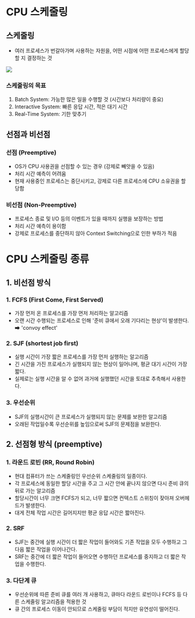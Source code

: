 # CPU 스케줄링

## 스케줄링

- 여러 프로세스가 번갈아가며 사용하는 자원을, 어떤 시점에 어떤 프로세스에게 할당할 지 결정하는 것

<img src='./img/scheduling_01.JPG'>

### 스케줄링의 목표

1. Batch System: 가능한 많은 일을 수행할 것 (시간보다 처리량이 중요)
2. Interactive System: 빠른 응답 시간, 적은 대기 시간
3. Real-Time System: 기한 맞추기

## 선점과 비선점

### 선점 (Preemptive)

- OS가 CPU 사용권을 선점할 수 있는 경우 (강제로 빼앗을 수 있음)
- 처리 시간 예측이 어려움
- 현재 사용중인 프로세스는 중단시키고, 강제로 다른 프로세스에 CPU 소유권을 할당함

### 비선점 (Non-Preemptive)

- 프로세스 종료 및 I/O 등의 이벤트가 있을 때까지 실행을 보장하는 방법
- 처리 시간 예측이 용이함
- 강제로 프로세스를 중단하지 않아 Context Switching으로 인한 부하가 적음

# CPU 스케줄링 종류

## 1. 비선점 방식

### 1. FCFS (First Come, First Served)

- 가장 먼저 온 프로세스를 가장 먼저 처리하는 알고리즘
- 오랜 시간 수행되는 프로세스로 인해 '준비 큐에서 오래 기다리는 현상'이 발생한다. ➡ 'convoy effect'

### 2. SJF (shortest job first)

- 실행 시간이 가장 짧은 프로세스를 가장 먼저 실행하는 알고리즘
- 긴 시간을 가진 프로세스가 실행되지 않는 현상이 일어나며, 평균 대기 시간이 가장 짧다.
- 실제로는 실행 시간을 알 수 없어 과거에 실행했던 시간을 토대로 추측해서 사용한다.

### 3. 우선순위

- SJF의 실행시간이 큰 프로세스가 실행되지 않는 문제를 보완한 알고리즘
- 오래된 작업일수록 우선순위를 높임으로써 SJF의 문제점을 보완한다.

## 2. 선점형 방식 (preemptive)

### 1. 라운드 로빈 (RR, Round Robin)

- 현대 컴퓨터가 쓰는 스케줄링인 우선순위 스케줄링의 일종이다.
- 각 프로세스에 동일한 할당 시간을 주고 그 시간 안에 끝나지 않으면 다시 준비 큐의 뒤로 가는 알고리즘
- 할당시간이 너무 크면 FCFS가 되고, 너무 짧으면 컨텍스트 스위칭이 잦아져 오버헤드가 발생한다.
- 대게 전체 작업 시간은 길어지지만 평균 응답 시간은 짧아진다.

### 2. SRF

- SJF는 중간에 실행 시간이 더 짧은 작업이 들어와도 기존 작업을 모두 수행하고 그다음 짧은 작업을 이어나간다.
- SRF는 중간에 더 짧은 작업이 들어오면 수행하던 프로세스를 중지하고 더 짧은 작업을 수행한다.

### 3. 다단계 큐

- 우선순위에 따른 준비 큐를 여러 개 사용하고, 큐마다 라운드 로빈이나 FCFS 등 다른 스케줄링 알고리즘을 적용한 것
- 큐 간의 프로세스 이동이 안되므로 스케줄링 부담이 적지만 유연성이 떨어진다.
